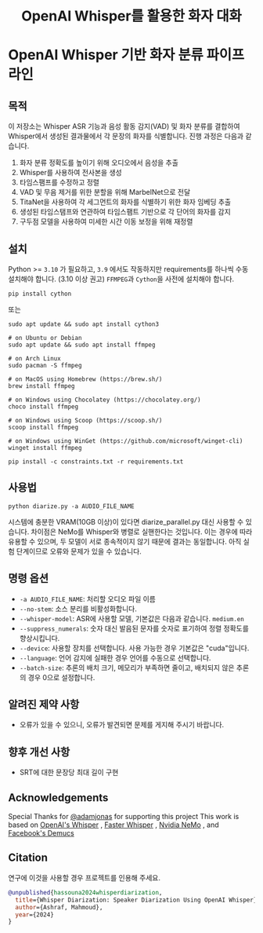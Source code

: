 <h1 align="center">OpenAI Whisper를 활용한 화자 대화</h1>

# OpenAI Whisper 기반 화자 분류 파이프라인

## 목적
이 저장소는 Whisper ASR 기능과 음성 활동 감지(VAD) 및 화자 분류를 결합하여 Whisper에서 생성된 결과물에서 각 문장의 화자를 식별합니다. 진행 과정은 다음과 같습니다.

1. 화자 분류 정확도를 높이기 위해 오디오에서 음성을 추출
2. Whisper를 사용하여 전사본을 생성
3. 타임스팸프를 수정하고 정렬
4. VAD 및 무음 제거를 위한 분할을 위해 MarbelNet으로 전달
5. TitaNet을 사용하여 각 세그먼트의 화자를 식별하기 위한 화자 임베딩 추출
6. 생성된 타임스탬프와 연관하여 타임스팸트 기반으로 각 단어의 화자를 감지
7. 구두점 모델을 사용하여 미세한 시간 이동 보정을 위해 재정렬

## 설치
Python >= `3.10` 가 필요하고, `3.9` 에서도 작동하지만 requirements를 하나씩 수동 설치해야 합니다. (3.10 이상 권고)
`FFMPEG`과 `Cython`을 사전에 설치해야 합니다.

```
pip install cython
```
또는
```
sudo apt update && sudo apt install cython3
```
```
# on Ubuntu or Debian
sudo apt update && sudo apt install ffmpeg

# on Arch Linux
sudo pacman -S ffmpeg

# on MacOS using Homebrew (https://brew.sh/)
brew install ffmpeg

# on Windows using Chocolatey (https://chocolatey.org/)
choco install ffmpeg

# on Windows using Scoop (https://scoop.sh/)
scoop install ffmpeg

# on Windows using WinGet (https://github.com/microsoft/winget-cli)
winget install ffmpeg
```
```
pip install -c constraints.txt -r requirements.txt
```
## 사용법

```
python diarize.py -a AUDIO_FILE_NAME
```

시스템에 충분한 VRAM(10GB 이상)이 있다면 diarize_parallel.py 대신 사용할 수 있습니다. 차이점은 NeMo를 Whisper와 병렬로 실핸한다는 것입니다.
이는 경우에 따라 유용할 수 있으며, 두 모델이 서로 종속적이지 않기 때문에 결과는 동일합니다. 아직 실험 단계이므로 오류와 문제가 있을 수 있습니다.

## 명령 옵션

- `-a AUDIO_FILE_NAME`: 처리할 오디오 파일 이름
- `--no-stem`: 소스 분리를 비활성화합니다.
- `--whisper-model`: ASR에 사용할 모델, 기본값은 다음과 같습니다. `medium.en`
- `--suppress_numerals`: 숫자 대신 발음된 문자를 숫자로 표기하여 정렬 정확도를 향상시킵니다.
- `--device`: 사용할 장치를 선택합니다. 사용 가능한 경우 기본값은 "cuda"입니다.
- `--language`: 언어 감지에 실패한 경우 언어를 수동으로 선택합니다.
- `--batch-size`: 추론의 배치 크기, 메모리가 부족하면 줄이고, 배치되지 않은 추론의 경우 0으로 설정합니다.

## 알려진 제약 사항
- 오류가 있을 수 있으니, 오류가 발견되면 문제를 게지해 주시기 바랍니다.

## 향후 개선 사항
- SRT에 대한 문장당 최대 길이 구현

## Acknowledgements
Special Thanks for [@adamjonas](https://github.com/adamjonas) for supporting this project
This work is based on [OpenAI's Whisper](https://github.com/openai/whisper) , [Faster Whisper](https://github.com/guillaumekln/faster-whisper) , [Nvidia NeMo](https://github.com/NVIDIA/NeMo) , and [Facebook's Demucs](https://github.com/facebookresearch/demucs)

## Citation
연구에 이것을 사용할 경우 프로젝트를 인용해 주세요.

```bibtex
@unpublished{hassouna2024whisperdiarization,
  title={Whisper Diarization: Speaker Diarization Using OpenAI Whisper},
  author={Ashraf, Mahmoud},
  year={2024}
}
```
